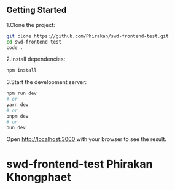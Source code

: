 
## Getting Started

1.Clone the project:

```bash
git clone https://github.com/Phirakan/swd-frontend-test.git
cd swd-frontend-test
code .
```
2.Install dependencies:
```bash
npm install
```
3.Start the development server:
```bash
npm run dev
# or
yarn dev
# or
pnpm dev
# or
bun dev
```

Open [http://localhost:3000](http://localhost:3000) with your browser to see the result.


# swd-frontend-test Phirakan Khongphaet
